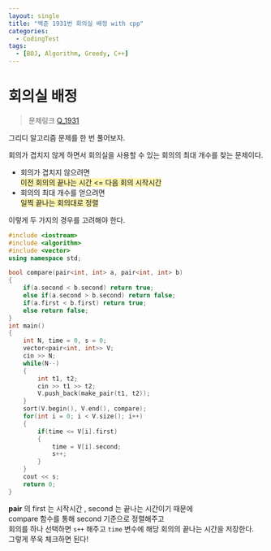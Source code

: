 ```yaml
---
layout: single
title: "백준 1931번 회의실 배정 with cpp"
categories:
  - CodingTest
tags:
  - [BOJ, Algorithm, Greedy, C++]
---
```


# 회의실 배정 

> 문제링크 [Q_1931](https://www.acmicpc.net/problem/1931)

그리디 알고리즘 문제를 한 번 풀어보자.

회의가 겹치지 않게 하면서 회의실을 사용할 수 있는 회의의 최대 개수를 찾는 문제이다. <br>

- 회의가 겹치지 않으려면 <br> <span style='background-color:#fff5b1'> 이전 회의의 끝나는 시간 <= 다음 회의 시작시간 </span>
- 회의의 최대 개수를 얻으려면 <br> <span style='background-color:#fff5b1'> 일찍 끝나는 회의대로 정렬 </span> <br>

이렇게 두 가지의 경우를 고려해야 한다.

```cpp
#include <iostream>
#include <algorithm>
#include <vector>
using namespace std;

bool compare(pair<int, int> a, pair<int, int> b)
{
    if(a.second < b.second) return true;
    else if(a.second > b.second) return false;
    if(a.first < b.first) return true;
    else return false;
}
int main()
{
    int N, time = 0, s = 0;
    vector<pair<int, int>> V;
    cin >> N;
    while(N--)
    {
        int t1, t2;
        cin >> t1 >> t2;
        V.push_back(make_pair(t1, t2));
    }
    sort(V.begin(), V.end(), compare);
    for(int i = 0; i < V.size(); i++)
    {
        if(time <= V[i].first)
        {
            time = V[i].second;
            s++;
        }
    }
    cout << s;
    return 0;
}
```

**pair** 의 first 는 시작시간 , second 는 끝나는 시간이기 때문에<br>
compare 함수를 통해 second 기준으로 정렬해주고<br>
회의를 하나 선택하면 `s++` 해주고 `time` 변수에 해당 회의의 끝나는 시간을 저장한다. <br>
그렇게 쭈욱 체크하면 된다!
